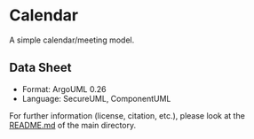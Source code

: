 # Calendar
A simple calendar/meeting model.

## Data Sheet
* Format:               ArgoUML 0.26
* Language:             SecureUML, ComponentUML

For further information (license, citation, etc.), please look at the [README.md](../)
of the main directory. 
